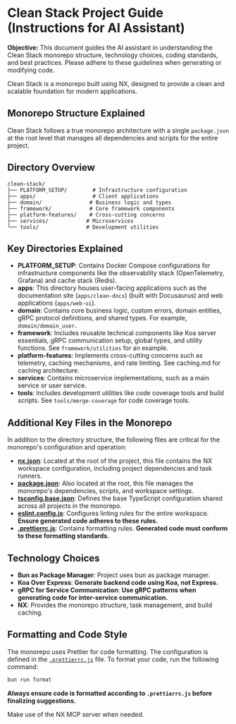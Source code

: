 # Clean Stack Project Guide (Instructions for AI Assistant)

**Objective:** This document guides the AI assistant in understanding the Clean Stack monorepo structure, technology choices, coding standards, and best practices. Please adhere to these guidelines when generating or modifying code.

Clean Stack is a monorepo built using NX, designed to provide a clean and scalable foundation for modern applications.

## Monorepo Structure Explained

Clean Stack follows a true monorepo architecture with a single `package.json` at the root level that manages all dependencies and scripts for the entire project.

## Directory Overview

```
clean-stack/
├── PLATFORM_SETUP/        # Infrastructure configuration
├── apps/                  # Client applications
├── domain/               # Business logic and types
├── framework/            # Core framework components
├── platform-features/    # Cross-cutting concerns
├── services/            # Microservices
└── tools/               # Development utilities
```

## Key Directories Explained

- **PLATFORM_SETUP**: Contains Docker Compose configurations for infrastructure components like the observability stack (OpenTelemetry, Grafana) and cache stack (Redis).
- **apps**: This directory houses user-facing applications such as the documentation site (`apps/clean-docs`) (built with Docusaurus) and web applications (`apps/web-ui`).
- **domain**: Contains core business logic, custom errors, domain entities, gRPC protocol definitions, and shared types. For example, `domain/domain_user`.
- **framework**: Includes reusable technical components like Koa server essentials, gRPC communication setup, global types, and utility functions. See `framework/utilities` for an example.
- **platform-features**: Implements cross-cutting concerns such as telemetry, caching mechanisms, and rate limiting. See caching.md for caching architecture.
- **services**: Contains microservice implementations, such as a main service or user service.
- **tools**: Includes development utilities like code coverage tools and build scripts. See `tools/merge-coverage` for code coverage tools.

## Additional Key Files in the Monorepo

In addition to the directory structure, the following files are critical for the monorepo's configuration and operation:

- [**nx.json**](../nx.json): Located at the root of the project, this file contains the NX workspace configuration, including project dependencies and task runners.
- [**package.json**](../package.json): Also located at the root, this file manages the monorepo's dependencies, scripts, and workspace settings.
- [**tsconfig.base.json**](../tsconfig.base.json): Defines the base TypeScript configuration shared across all projects in the monorepo.
- [**eslint.config.js**](../eslint.config.js): Configures linting rules for the entire workspace. **Ensure generated code adheres to these rules.**
- [**.prettierrc.js**](../.prettierrc.js): Contains formatting rules. **Generated code must conform to these formatting standards.**

## Technology Choices

- **Bun as Package Manager**: Project uses bun as package manager.
- **Koa Over Express**: **Generate backend code using Koa, not Express.**
- **gRPC for Service Communication**: **Use gRPC patterns when generating code for inter-service communication.**
- **NX**: Provides the monorepo structure, task management, and build caching.

## Formatting and Code Style

The monorepo uses Prettier for code formatting. The configuration is defined in the [`.prettierrc.js`](../.prettierrc.js) file. To format your code, run the following command:

```bash
bun run format
```

**Always ensure code is formatted according to `.prettierrc.js` before finalizing suggestions.**

Make use of the NX MCP server when needed.
